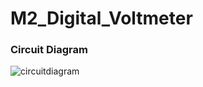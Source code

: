 # M2_Digital_Voltmeter
### Circuit Diagram
![circuitdiagram](https://user-images.githubusercontent.com/93831316/164975222-20d9b1ea-04e7-43d1-890c-35e707d3c9f6.png)
